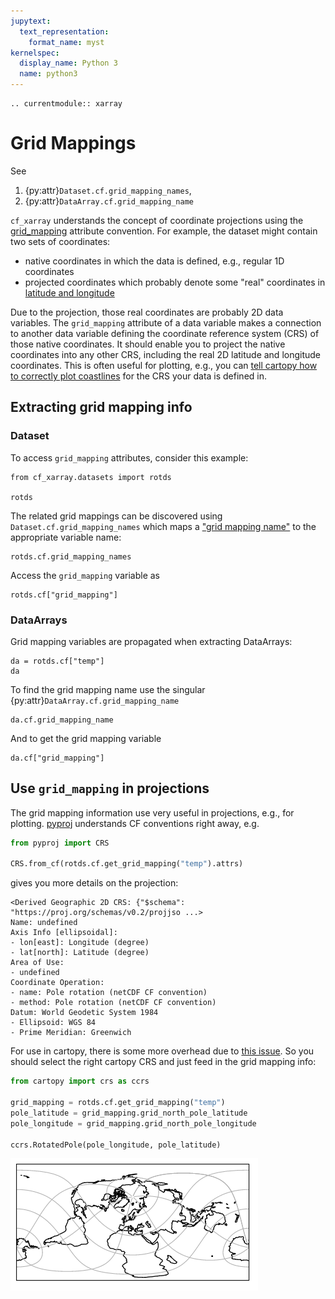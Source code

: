 ```yaml
---
jupytext:
  text_representation:
    format_name: myst
kernelspec:
  display_name: Python 3
  name: python3
---
```


```{eval-rst}
.. currentmodule:: xarray
```

# Grid Mappings

See

1. {py:attr}`Dataset.cf.grid_mapping_names`,
1. {py:attr}`DataArray.cf.grid_mapping_name`

`cf_xarray` understands the concept of coordinate projections using the [grid_mapping](https://cfconventions.org/Data/cf-conventions/cf-conventions-1.10/cf-conventions.html#grid-mappings-and-projections) attribute convention. For example, the dataset might contain two sets of coordinates:

- native coordinates in which the data is defined, e.g., regular 1D coordinates
- projected coordinates which probably denote some "real" coordinates in [latitude and longitude](https://en.wikipedia.org/wiki/Geographic_coordinate_system#Latitude_and_longitude)

Due to the projection, those real coordinates are probably 2D data variables. The `grid_mapping` attribute of a data variable makes a connection to another data variable defining the coordinate reference system (CRS) of those native coordinates. It should enable you to project the native coordinates into any other CRS, including the real 2D latitude and longitude coordinates. This is often useful for plotting, e.g., you can [tell cartopy how to correctly plot coastlines](https://scitools.org.uk/cartopy/docs/latest/tutorials/understanding_transform.html) for the CRS your data is defined in.

## Extracting grid mapping info

### Dataset

To access `grid_mapping` attributes, consider this example:

```{code-cell}
from cf_xarray.datasets import rotds

rotds
```

The related grid mappings can be discovered using `Dataset.cf.grid_mapping_names` which maps a
["grid mapping name"](http://cfconventions.org/cf-conventions/cf-conventions.html#appendix-grid-mappings) to the
appropriate variable name:

```{code-cell}
rotds.cf.grid_mapping_names
```

Access the `grid_mapping` variable as

```{code-cell}
rotds.cf["grid_mapping"]
```

### DataArrays

Grid mapping variables are propagated when extracting DataArrays:

```{code-cell}
da = rotds.cf["temp"]
da
```

To find the grid mapping name use the singular {py:attr}`DataArray.cf.grid_mapping_name`

```{code-cell}
da.cf.grid_mapping_name
```

And to get the grid mapping variable

```{code-cell}
da.cf["grid_mapping"]
```

## Use `grid_mapping` in projections

The grid mapping information use very useful in projections, e.g., for plotting. [pyproj](https://pyproj4.github.io/pyproj/stable/api/crs/crs.html#pyproj.crs.CRS.from_cf) understands CF conventions right away, e.g.

```python
from pyproj import CRS

CRS.from_cf(rotds.cf.get_grid_mapping("temp").attrs)
```

gives you more details on the projection:

```
<Derived Geographic 2D CRS: {"$schema": "https://proj.org/schemas/v0.2/projjso ...>
Name: undefined
Axis Info [ellipsoidal]:
- lon[east]: Longitude (degree)
- lat[north]: Latitude (degree)
Area of Use:
- undefined
Coordinate Operation:
- name: Pole rotation (netCDF CF convention)
- method: Pole rotation (netCDF CF convention)
Datum: World Geodetic System 1984
- Ellipsoid: WGS 84
- Prime Meridian: Greenwich
```

For use in cartopy, there is some more overhead due to [this issue](https://github.com/SciTools/cartopy/issues/2099). So you should select the right cartopy CRS and just feed in the grid mapping info:

```python
from cartopy import crs as ccrs

grid_mapping = rotds.cf.get_grid_mapping("temp")
pole_latitude = grid_mapping.grid_north_pole_latitude
pole_longitude = grid_mapping.grid_north_pole_longitude

ccrs.RotatedPole(pole_longitude, pole_latitude)
```

![cartopy rotated pole projection](cartopy_rotated_pole.png)
